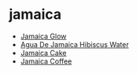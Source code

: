 # jamaica

 * [Jamaica Glow](../../index/j/jamaica-glow-200970.json)
 * [Agua De Jamaica Hibiscus Water](../../index/a/agua-de-jamaica-hibiscus-water.json)
 * [Jamaica Cake](../../index/j/jamaica-cake.json)
 * [Jamaica Coffee](../../index/j/jamaica-coffee.json)
